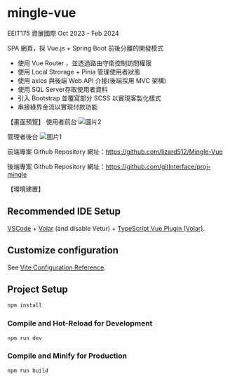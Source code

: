 # mingle-vue

EEIT175 資展國際 Oct 2023 - Feb 2024

SPA 網頁，採 Vue.js + Spring Boot 前後分離的開發模式

-  使用 Vue Router ，並透過路由守衛控制訪問權限
-  使用 Local Strorage + Pinia 管理使用者狀態
-  使用 axios 與後端 Web API 介接(後端採用 MVC 架構)
-  使用 SQL Server存取使用者資料
-  引入 Bootstrap 並覆寫部分 SCSS 以實現客製化樣式
-  串接綠界金流以實現付款功能

【畫面預覽】
使用者前台
![圖片2](https://github.com/lizard512/Mingle-Vue/assets/149895010/e8fa73cb-0e9c-4f5b-a2f4-13028bc3a06b)

管理者後台
![圖片1](https://github.com/lizard512/Mingle-Vue/assets/149895010/37331c39-f5f1-43da-8e81-ab25162e8d16)

前端專案 Github Repository 網址：https://github.com/lizard512/Mingle-Vue

後端專案 Github Repository 網址：https://github.com/gitInterface/proj-mingle


【環境建置】
## Recommended IDE Setup

[VSCode](https://code.visualstudio.com/) + [Volar](https://marketplace.visualstudio.com/items?itemName=Vue.volar) (and disable Vetur) + [TypeScript Vue Plugin (Volar)](https://marketplace.visualstudio.com/items?itemName=Vue.vscode-typescript-vue-plugin).

## Customize configuration

See [Vite Configuration Reference](https://vitejs.dev/config/).

## Project Setup

```sh
npm install
```

### Compile and Hot-Reload for Development

```sh
npm run dev
```

### Compile and Minify for Production

```sh
npm run build
```
